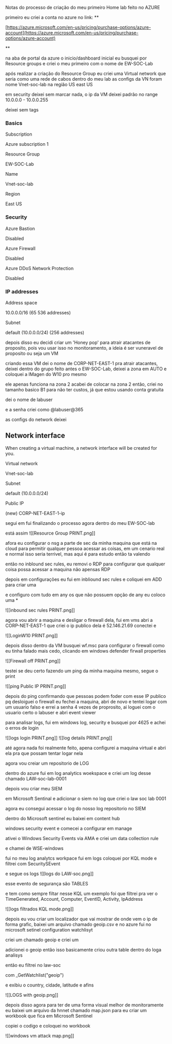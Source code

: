 Notas do processo de criação do meu primeiro Home lab feito no AZURE

primeiro eu criei a conta no azure no link: **

[https://azure.microsoft.com/en-us/pricing/purchase-options/azure-account](https://azure.microsoft.com/en-us/pricing/purchase-options/azure-account)

**

na aba de portal da azure o inicio/dashboard inicial eu busquei por Resource groups e criei o meu primeiro com o nome de EW-SOC-Lab

após realizar a criação do Resource Group eu criei uma Virtual network que seria como uma rede de cabos dentro do meu lab as configs da VN foram nome Vnet-soc-lab na região US east US

em security deixei sem marcar nada, o ip da VM deixei padrão no range 10.0.0.0 - 10.0.0.255

deixei sem tags

### Basics

Subscription

Azure subscription 1

Resource Group

EW-SOC-Lab

Name

Vnet-soc-lab

Region

East US

### Security

Azure Bastion

Disabled

Azure Firewall

Disabled

Azure DDoS Network Protection

Disabled

### IP addresses

Address space

10.0.0.0/16 (65 536 addresses)

Subnet

default (10.0.0.0/24) (256 addresses)


depois disso eu decidi criar um 'Honey pop' para atrair atacantes de proposito, pois vou usar isso no monitoramento, a ideia é ser vuneravel de proposito ou seja um VM

criando essa VM dei o nome de CORP-NET-EAST-1 pra atrair atacantes, deixei dentro do grupo feito antes o EW-SOC-Lab, deixei a zona em AUTO e coloquei a IMagen do W10 pro mesmo

ele apenas funciona na zona 2 acabei de colocar na zona 2 então, criei no tamanho basico B1 para não ter custos, já que estou usando conta gratuita 

dei o nome de labuser

e a senha criei como @labuser@365


as configs do network deixei 

## Network interface

When creating a virtual machine, a network interface will be created for you.

Virtual network

Vnet-soc-lab



Subnet

default (10.0.0.0/24)



Public IP

(new) CORP-NET-EAST-1-ip

segui em fui finalizando o processo agora dentro do meu EW-SOC-lab

está assim
![[Resource Group PRINT.png]]

afora eu configurar o nsg a parte de sec da minha maquina que está na cloud para permitir qualquer pessoa acessar as coisas, em um cenario real e normal isso seria terrivel, mas aqui é para estudo então ta valendo

então no inblound sec rules, eu removi o RDP para configurar que qualquer coisa possa acessar a maquina não apensas RDP

depois em configurações eu fui em inbliound sec rules e coliquei em ADD para criar uma 

e configuro com tudo em any os que não possuem opção de any eu coloco uma * 

![[inbound sec rules PRINT.png]]

agora vou abrir a maquina e desligar o firewall dela, fui em vms abri a CORP-NET-EAST-1 que criei o ip publico dela é 52.146.21.69 conectei e

![[LoginW10 PRINT.png]]

depois disso dentro da VM busquei wf.msc para configurar o firewall como eu tinha falado mais cedo, clicando em windows defender firwall properties

![[Firewall off PRINT.png]]

testei se deu certo fazendo um ping da minha maquina mesmo, segue o print 

![[ping Public IP PRINT.png]]

depois do ping confirmando que pessoas podem foder com esse IP publico pq desloiguei o firewall eu fechei a maquina, abri de novo e tentei logar com um usuario falso e errei a senha 4 vezes de proprosito, ai loguei com o usuario certo o labuser e abri event viewer

para analisar logs, fui em windows log, security e busquei por 4625 e achei o erros de login

![[logs login PRINT.png]]
![[log details PRINT.png]]

até agora nada foi realmente feito, apena configurei a maquina virtual e abri ela pra que possam tentar logar nela 

agora vou creiar um repositorio de LOG

dentro do azure fui em log analytics woekspace e criei um log desse chamado LAW-soc-lab-0001

depois vou criar meu SIEM 

em Microsoft Sentinal 
e adicionar o siem no log que criei o law soc lab 0001

agora eu consegui acessar o log do nosso log repositorio no SIEM

dentro do Microsoft sentinel eu baixei em content hub 

windows security event e comecei a configurar em manage

ativei o Windows Security Events via AMA e criei um data collection rule 

e chamei de WSE-windows

fui no meu log analytcs workpace fui em logs coloquei por KQL mode e filtrei com SecuritySEvent

e segue os logs ![[logs do LAW-soc.png]]


esse evento de segurança são TABLES 

e tem como sempre filtar nesse KQL um exemplo foi que filtrei pra ver o TimeGenerated, Account, Computer, EventID, Activity, IpAddress

![[logs filtrados KQL mode.png]]


depois eu vou criar um localizador que vai mostrar de onde vem o ip de forma grafic, baixei um arquivo chamado geoip.csv e no azure fui no microsoft setinel configuration watchlisyt

criei um chamado geoip e criei um

adicionei o geoip então isso basicamente criou outra table dentro do loga analisys

então eu filtrei no law-soc

com _GetWatchlist("geoip")

e exibiu o country, cidade, latitude e afins 

![[LOGS with geoip.png]]

depois disso agora para ter de uma forma visual melhor de monitoramente eu baixei um arquivo da hnnet chamado map.json para eu criar um workbook que fica em Microsoft Sentinel 

copiei o codigo e coloquei no workbook 

![[windows vm attack map.png]]